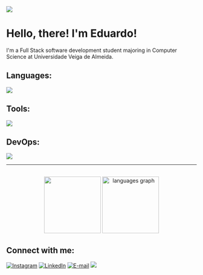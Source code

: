 <img src="https://capsule-render.vercel.app/api?type=Waving&color=67e8f9&fontColor=ef95ae&height=70&section=header"/>
<h1 align=left">  Hello, there! I'm Eduardo!</h1>
<p align="left">

I'm a Full Stack software development student majoring in Computer Science at Universidade Veiga de Almeida.

## Languages:

<div align="left">
    <img src="https://skillicons.dev/icons?i=js,typescript,php,html,css" />
</div>

## Tools:

<div align="left">
    <img src="https://skillicons.dev/icons?i=figma,react,tailwind,bootstrap,nodejs,express,postgres,mysql,mongodb" />
</div>

## DevOps:

<div align="left">
    <img src="https://skillicons.dev/icons?i=git,github,docker,linux" />
</div>

<hr/>
<br/>
<div align="center">
  <img height="150em" src="https://github-readme-stats.vercel.app/api?username=devdudu-21&count_private=true&include_all_commits=true&show_icons=true&theme=algolia&locale=en&hide_border=false&show_owner=true&card_width=500" />
 <img src="https://github-readme-stats.vercel.app/api/top-langs?username=devdudu-21&locale=en&hide_title=false&layout=compact&card_width=423&langs_count=5&theme=algolia&hide_border=false" height="150" alt="languages graph"  />
</div>

## Connect with me:

[![Instagram](https://img.shields.io/badge/Instagram-%23E4405F.svg?logo=Instagram&logoColor=white)](https://instagram.com/duduffernandes_)
[![LinkedIn](https://img.shields.io/badge/LinkedIn-%230077B5.svg?logo=linkedin&logoColor=white)](https://linkedin.com/in/devdudu)
[![E-mail](https://img.shields.io/badge/Gmail-%23DD0031.svg?&logo=gmail&logoColor=white)](mailto:edufernandes.1895@gmail.com)
<img src="https://capsule-render.vercel.app/api?type=Waving&color=67e8f9&fontColor=ef95ae&height=70&section=footer&animation=fadeIn" />

</div>
